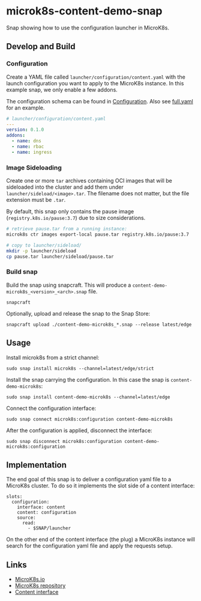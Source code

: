 # microk8s-content-demo-snap

Snap showing how to use the configuration launcher in MicroK8s.

## Develop and Build

### Configuration

Create a YAML file called `launcher/configuration/content.yaml` with the launch configuration you want to apply to the MicroK8s instance. In this example snap, we only enable a few addons.

The configuration schema can be found in [Configuration](https://github.com/canonical/microk8s-cluster-agent/blob/main/pkg/k8sinit/schema.go#L43). Also see [full.yaml](https://github.com/canonical/microk8s-cluster-agent/blob/main/pkg/k8sinit/testdata/schema/full.yaml) for an example.

```yaml
# launcher/configuration/content.yaml
---
version: 0.1.0
addons:
  - name: dns
  - name: rbac
  - name: ingress
```

### Image Sideloading

Create one or more `tar` archives containing OCI images that will be sideloaded into the cluster and add them under `launcher/sideload/<image>.tar`. The filename does not matter, but the file extension must be `.tar`.

By default, this snap only contains the pause image (`registry.k8s.io/pause:3.7`) due to size considerations.

```bash
# retrieve pause.tar from a running instance:
microk8s ctr images export-local pause.tar registry.k8s.io/pause:3.7

# copy to launcher/sideload/
mkdir -p launcher/sideload
cp pause.tar launcher/sideload/pause.tar
```

### Build snap

Build the snap using snapcraft. This will produce a `content-demo-microk8s_<version>_<arch>.snap` file.

```
snapcraft
```

Optionally, upload and release the snap to the Snap Store:

```
snapcraft upload ./content-demo-microk8s_*.snap --release latest/edge
```

## Usage
Install microk8s from a strict channel:

```
sudo snap install microk8s --channel=latest/edge/strict
```

Install the snap carrying the configuration. In this case the snap is `content-demo-microk8s`:

```
sudo snap install content-demo-microk8s --channel=latest/edge
```

Connect the configuration interface:

```
sudo snap connect microk8s:configuration content-demo-microk8s
```

After the configuration is applied, disconnect the interface:

```
sudo snap disconnect microk8s:configuration content-demo-microk8s:configuration
```

## Implementation

The end goal of this snap is to deliver a configuration yaml file to a MicroK8s cluster. To do so it implements
the slot side of a content interface:

```
slots:
  configuration:
    interface: content
    content: configuration
    source:
      read:
        - $SNAP/launcher
```

On the other end of the content interface (the plug) a MicroK8s instance will search for the configuration yaml file and apply
the requests setup.

## Links

- [MicroK8s.io](https://microk8s.io)
- [MicroK8s repository](https://github.com/canonical/microk8s)
- [Content interface](https://snapcraft.io/docs/content-interface)
